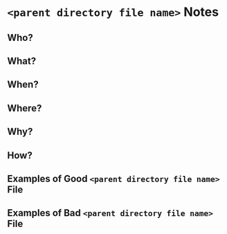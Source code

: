 # `<parent directory file name>` Notes

## Who?

## What?

## When?

## Where?

## Why?

## How?

## Examples of Good `<parent directory file name>` File

## Examples of Bad `<parent directory file name>` File
